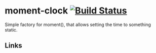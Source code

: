 # moment-clock [![Build Status](https://travis-ci.org/karneyli/moment-clock.svg?branch=master)](https://travis-ci.org/karneyli/moment-clock)

Simple factory for moment(), that allows setting the time to something static.

## Links

